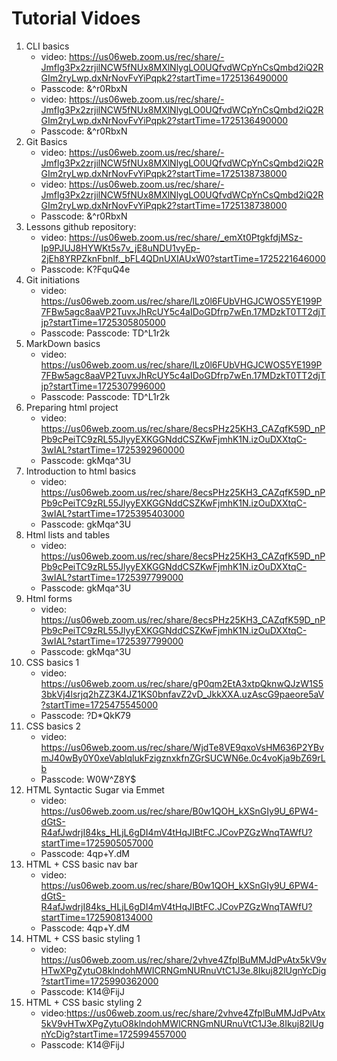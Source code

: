 # Tutorial Vidoes
1. CLI basics  
    * video: https://us06web.zoom.us/rec/share/-Jmflg3Px2zrjilNCW5fNUx8MXlNlygLO0UQfvdWCpYnCsQmbd2iQ2RGIm2ryLwp.dxNrNovFvYiPqpk2?startTime=1725136490000
    * Passcode: &^r0RbxN
    * video: https://us06web.zoom.us/rec/share/-Jmflg3Px2zrjilNCW5fNUx8MXlNlygLO0UQfvdWCpYnCsQmbd2iQ2RGIm2ryLwp.dxNrNovFvYiPqpk2?startTime=1725136490000
    * Passcode: &^r0RbxN
2. Git Basics
    * video: https://us06web.zoom.us/rec/share/-Jmflg3Px2zrjilNCW5fNUx8MXlNlygLO0UQfvdWCpYnCsQmbd2iQ2RGIm2ryLwp.dxNrNovFvYiPqpk2?startTime=1725138738000
    * video: https://us06web.zoom.us/rec/share/-Jmflg3Px2zrjilNCW5fNUx8MXlNlygLO0UQfvdWCpYnCsQmbd2iQ2RGIm2ryLwp.dxNrNovFvYiPqpk2?startTime=1725138738000
    * Passcode: &^r0RbxN
3. Lessons github repository:
    * video: https://us06web.zoom.us/rec/share/_emXt0PtgkfdjMSz-Ip9PJUJ8HYWKt5s7v_jE8uNDU1vyEp-2jEh8YRPZknFbnIf._bFL4QDnUXIAUxW0?startTime=1725221646000
    * Passcode: K?FquQ4e
4. Git initiations 
    * video: https://us06web.zoom.us/rec/share/lLz0l6FUbVHGJCWOS5YE199P7FBw5agc8aaVP2TuvxJhRcUY5c4aIDoGDfrp7wEn.17MDzkT0TT2djTjp?startTime=1725305805000
    * Passcode: Passcode: TD^L1r2k
5. MarkDown basics
    * video: https://us06web.zoom.us/rec/share/lLz0l6FUbVHGJCWOS5YE199P7FBw5agc8aaVP2TuvxJhRcUY5c4aIDoGDfrp7wEn.17MDzkT0TT2djTjp?startTime=1725307996000
    * Passcode: Passcode: TD^L1r2k
6. Preparing html project
    * video: https://us06web.zoom.us/rec/share/8ecsPHz25KH3_CAZqfK59D_nPPb9cPeiTC9zRL55JlyyEXKGGNddCSZKwFjmhK1N.izOuDXXtqC-3wIAL?startTime=1725392960000
    * Passcode: gkMqa^3U
7. Introduction to html basics
    * video: https://us06web.zoom.us/rec/share/8ecsPHz25KH3_CAZqfK59D_nPPb9cPeiTC9zRL55JlyyEXKGGNddCSZKwFjmhK1N.izOuDXXtqC-3wIAL?startTime=1725395403000
    * Passcode: gkMqa^3U
8. Html lists and tables
    * video: https://us06web.zoom.us/rec/share/8ecsPHz25KH3_CAZqfK59D_nPPb9cPeiTC9zRL55JlyyEXKGGNddCSZKwFjmhK1N.izOuDXXtqC-3wIAL?startTime=1725397799000
    * Passcode: gkMqa^3U
9. Html forms 
    * video: https://us06web.zoom.us/rec/share/8ecsPHz25KH3_CAZqfK59D_nPPb9cPeiTC9zRL55JlyyEXKGGNddCSZKwFjmhK1N.izOuDXXtqC-3wIAL?startTime=1725397799000
    * Passcode: gkMqa^3U
10. CSS basics 1
    * video: https://us06web.zoom.us/rec/share/gP0qm2EtA3xtpQknwQJzW1S53bkVj4lsrjq2hZZ3K4JZ1KS0bnfavZ2vD_JkkXXA.uzAscG9paeore5aV?startTime=1725475545000
    * Passcode: ?D*QkK79
11. CSS basics 2
    * video: https://us06web.zoom.us/rec/share/WjdTe8VE9qxoVsHM636P2YBvmJ40wBy0Y0xeVablqlukFzigznxkfnZGrSUCWN6e.0c4voKja9bZ69rLb 
    * Passcode: W0W^Z8Y$
12. HTML Syntactic Sugar via Emmet
    * video: https://us06web.zoom.us/rec/share/B0w1QOH_kXSnGIy9U_6PW4-dGtS-R4afJwdrjI84ks_HLjL6gDI4mV4tHqJIBtFC.JCovPZGzWnqTAWfU?startTime=1725905057000
    * Passcode: 4qp+Y.dM 
13. HTML + CSS basic nav bar
    * video: https://us06web.zoom.us/rec/share/B0w1QOH_kXSnGIy9U_6PW4-dGtS-R4afJwdrjI84ks_HLjL6gDI4mV4tHqJIBtFC.JCovPZGzWnqTAWfU?startTime=1725908134000
    * Passcode: 4qp+Y.dM
14. HTML + CSS basic styling 1
    * video: https://us06web.zoom.us/rec/share/2vhve4ZfplBuMMJdPvAtx5kV9vHTwXPgZytuO8klndohMWICRNGmNURnuVtC1J3e.8Ikuj82lUgnYcDig?startTime=1725990362000
    * Passcode: K14@FijJ
14. HTML + CSS basic styling 2
    * video:https://us06web.zoom.us/rec/share/2vhve4ZfplBuMMJdPvAtx5kV9vHTwXPgZytuO8klndohMWICRNGmNURnuVtC1J3e.8Ikuj82lUgnYcDig?startTime=1725994557000
    * Passcode: K14@FijJ